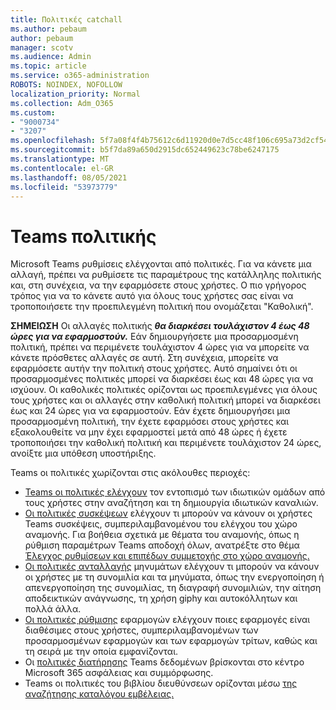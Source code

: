 ```yaml
---
title: Πολιτικές catchall
ms.author: pebaum
author: pebaum
manager: scotv
ms.audience: Admin
ms.topic: article
ms.service: o365-administration
ROBOTS: NOINDEX, NOFOLLOW
localization_priority: Normal
ms.collection: Adm_O365
ms.custom:
- "9000734"
- "3207"
ms.openlocfilehash: 5f7a08f4f4b75612c6d11920d0e7d5cc48f106c695a73d2cf5461af8fa881634
ms.sourcegitcommit: b5f7da89a650d2915dc652449623c78be6247175
ms.translationtype: MT
ms.contentlocale: el-GR
ms.lasthandoff: 08/05/2021
ms.locfileid: "53973779"
---
```

# <a name="teams-policies"></a>Teams πολιτικής

Microsoft Teams ρυθμίσεις ελέγχονται από πολιτικές. Για να κάνετε μια αλλαγή, πρέπει να ρυθμίσετε τις παραμέτρους της κατάλληλης πολιτικής και, στη συνέχεια, να την εφαρμόσετε στους χρήστες. Ο πιο γρήγορος τρόπος για να το κάνετε αυτό για όλους τους χρήστες σας είναι να τροποποιήσετε την προεπιλεγμένη πολιτική που ονομάζεται "Καθολική". 

**ΣΗΜΕΙΩΣΗ** Οι αλλαγές πολιτικής **_θα διαρκέσει τουλάχιστον 4 έως 48 ώρες για να εφαρμοστούν._** Εάν δημιουργήσετε μια προσαρμοσμένη πολιτική, πρέπει να περιμένετε τουλάχιστον 4 ώρες για να μπορείτε να κάνετε πρόσθετες αλλαγές σε αυτή. Στη συνέχεια, μπορείτε να εφαρμόσετε αυτήν την πολιτική στους χρήστες. Αυτό σημαίνει ότι οι προσαρμοσμένες πολιτικές μπορεί να διαρκέσει έως και 48 ώρες για να ισχύουν. Οι καθολικές πολιτικές ορίζονται ως προεπιλεγμένες για όλους τους χρήστες και οι αλλαγές στην καθολική πολιτική μπορεί να διαρκέσει έως και 24 ώρες για να εφαρμοστούν. Εάν έχετε δημιουργήσει μια προσαρμοσμένη πολιτική, την έχετε εφαρμόσει στους χρήστες και εξακολουθείτε να μην έχει εφαρμοστεί μετά από 48 ώρες ή έχετε τροποποιήσει την καθολική πολιτική και περιμένετε τουλάχιστον 24 ώρες, ανοίξτε μια υπόθεση υποστήριξης.

Teams οι πολιτικές χωρίζονται στις ακόλουθες περιοχές:

- [Teams οι πολιτικές ελέγχουν](https://docs.microsoft.com/MicrosoftTeams/teams-policies) τον εντοπισμό των ιδιωτικών ομάδων από τους χρήστες στην αναζήτηση και τη δημιουργία ιδιωτικών καναλιών.  
- [Οι πολιτικές συσκέψεων](https://docs.microsoft.com/microsoftteams/meeting-policies-in-teams) ελέγχουν τι μπορούν να κάνουν οι χρήστες Teams συσκέψεις, συμπεριλαμβανομένου του ελέγχου του χώρο αναμονής. Για βοήθεια σχετικά με θέματα του αναμονής, όπως η ρύθμιση παραμέτρων Teams αποδοχή όλων, ανατρέξτε στο θέμα [Έλεγχος ρυθμίσεων και επιπέδων συμμετοχής στο χώρο αναμονής.](https://docs.microsoft.com/alchemyinsights/bypass-lobby)
- [Οι πολιτικές ανταλλαγής](https://docs.microsoft.com/microsoftteams/messaging-policies-in-teams) μηνυμάτων ελέγχουν τι μπορούν να κάνουν οι χρήστες με τη συνομιλία και τα μηνύματα, όπως την ενεργοποίηση ή απενεργοποίηση της συνομιλίας, τη διαγραφή συνομιλιών, την αίτηση αποδεικτικών ανάγνωσης, τη χρήση giphy και αυτοκόλλητων και πολλά άλλα.
- [Οι πολιτικές ρύθμισης](https://docs.microsoft.com/MicrosoftTeams/teams-app-setup-policies) εφαρμογών ελέγχουν ποιες εφαρμογές είναι διαθέσιμες στους χρήστες, συμπεριλαμβανομένων των προσαρμοσμένων εφαρμογών και των εφαρμογών τρίτων, καθώς και τη σειρά με την οποία εμφανίζονται.  
- Οι [πολιτικές διατήρησης](https://docs.microsoft.com/microsoftteams/retention-policies) Teams δεδομένων βρίσκονται στο κέντρο Microsoft 365 ασφάλειας και συμμόρφωσης.
- Teams οι πολιτικές του βιβλίου διευθύνσεων ορίζονται μέσω [της αναζήτησης καταλόγου εμβέλειας.](https://docs.microsoft.com/MicrosoftTeams/teams-scoped-directory-search)